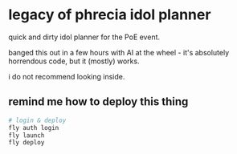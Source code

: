 # legacy of phrecia idol planner

quick and dirty idol planner for the PoE event.

banged this out in a few hours with AI at the wheel - it's absolutely horrendous code, but it (mostly) works.

i do not recommend looking inside.

## remind me how to deploy this thing

```bash
# login & deploy
fly auth login
fly launch
fly deploy
```
